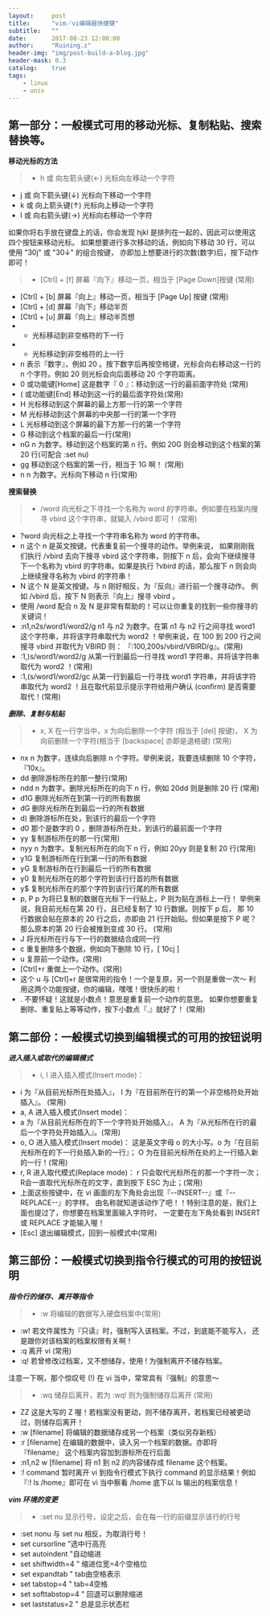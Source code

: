 ```yaml
---
layout:     post
title:      "vim／vi编辑器快捷键"
subtitle:   ""
date:       2017-08-23 12:00:00
author:     "Ruining.z"
header-img: "img/post-build-a-blog.jpg"
header-mask: 0.3
catalog:    true
tags:
    - linux
    - unix
---
```



## 第一部分：一般模式可用的移动光标、复制粘贴、搜索替换等。

**移动光标的方法**

> * h 或 向左箭头键(←) 光标向左移动一个字符
* j 或 向下箭头键(↓) 光标向下移动一个字符
* k 或 向上箭头键(↑) 光标向上移动一个字符
* l 或 向右箭头键(→) 光标向右移动一个字符

如果你将右手放在键盘上的话，你会发现 hjkl 是排列在一起的，因此可以使用这四个按钮来移动光标。 如果想要进行多次移动的话，例如向下移动 30 行，可以使用 "30j" 或 "30↓" 的组合按键， 亦即加上想要进行的次数(数字)后，按下动作即可！

>* [Ctrl] + [f] 屏幕『向下』移动一页，相当于 [Page Down]按键 (常用)
* [Ctrl] + [b] 屏幕『向上』移动一页，相当于 [Page Up] 按键 (常用)
* [Ctrl] + [d] 屏幕『向下』移动半页
* [Ctrl] + [u] 屏幕『向上』移动半页想
* + 光标移动到非空格符的下一行
* - 光标移动到非空格符的上一行
* n 表示『数字』，例如 20 。按下数字后再按空格键，光标会向右移动这一行的 n 个字符。例如 20 则光标会向后面移动 20 个字符距离。
* 0 或功能键[Home] 这是数字『 0 』：移动到这一行的最前面字符处 (常用)
* \( 或功能键[End] 移动到这一行的最后面字符处(常用)
* H 光标移动到这个屏幕的最上方那一行的第一个字符
* M 光标移动到这个屏幕的中央那一行的第一个字符
* L 光标移动到这个屏幕的最下方那一行的第一个字符
* G 移动到这个档案的最后一行(常用)
* nG n 为数字。移动到这个档案的第 n 行。例如 20G 则会移动到这个档案的第 20 行(可配合 :set nu)
* gg 移动到这个档案的第一行，相当于 1G 啊！ (常用)
* n<Enter> n 为数字。光标向下移动 n 行(常用)

**搜索替换**

>* /word 向光标之下寻找一个名称为 word 的字符串。例如要在档案内搜寻 vbird 这个字符串，就输入 /vbird 即可！ (常用)
* ?word 向光标之上寻找一个字符串名称为 word 的字符串。
* n 这个 n 是英文按键。代表重复前一个搜寻的动作。举例来说， 如果刚刚我们执行 /vbird 去向下搜寻 vbird 这个字符串，则按下 n 后，会向下继续搜寻下一个名称为 vbird 的字符串。如果是执行 ?vbird 的话，那么按下 n 则会向上继续搜寻名称为 vbird 的字符串！
* N 这个 N 是英文按键。与 n 刚好相反，为『反向』进行前一个搜寻动作。 例如 /vbird 后，按下 N 则表示『向上』搜寻 vbird 。
* 使用 /word 配合 n 及 N 是非常有帮助的！可以让你重复的找到一些你搜寻的关键词！
* :n1,n2s/word1/word2/g n1 与 n2 为数字。在第 n1 与 n2 行之间寻找 word1 这个字符串，并将该字符串取代为 word2 ！举例来说，在 100 到 200 行之间搜寻 vbird 并取代为 VBIRD 则：
『:100,200s/vbird/VBIRD/g』。(常用)
* :1,\)s/word1/word2/g 从第一行到最后一行寻找 word1 字符串，并将该字符串取代为 word2 ！(常用)
* :1,\(s/word1/word2/gc 从第一行到最后一行寻找 word1 字符串，并将该字符串取代为 word2 ！且在取代前显示提示字符给用户确认 (confirm) 是否需要取代！(常用)
 

***删除、复制与粘贴***

>* x, X 在一行字当中，x 为向后删除一个字符 (相当于 [del] 按键)， X 为向前删除一个字符(相当于 [backspace] 亦即是退格键) (常用)
* nx n 为数字，连续向后删除 n 个字符。举例来说，我要连续删除 10 个字符， 『10x』。
* dd 删除游标所在的那一整行(常用)
* ndd n 为数字。删除光标所在的向下 n 行，例如 20dd 则是删除 20 行 (常用)
* d1G 删除光标所在到第一行的所有数据
* dG 删除光标所在到最后一行的所有数据
* d\) 删除游标所在处，到该行的最后一个字符
* d0 那个是数字的 0 ，删除游标所在处，到该行的最前面一个字符
* yy 复制游标所在的那一行(常用)
* nyy n 为数字。复制光标所在的向下 n 行，例如 20yy 则是复制 20 行(常用)
* y1G 复制游标所在行到第一行的所有数据
* yG 复制游标所在行到最后一行的所有数据
* y0 复制光标所在的那个字符到该行行首的所有数据
* y$ 复制光标所在的那个字符到该行行尾的所有数据
* p, P p 为将已复制的数据在光标下一行贴上，P 则为贴在游标上一行！ 举例来说，我目前光标在第 20 行，且已经复制了 10 行数据。则按下 p 后， 那 10 行数据会贴在原本的 20 行之后，亦即由 21 行开始贴。但如果是按下 P 呢？ 那么原本的第 20 行会被推到变成 30 行。 (常用)
* J 将光标所在行与下一行的数据结合成同一行
* c 重复删除多个数据，例如向下删除 10 行，[ 10cj ]
* u 复原前一个动作。(常用)
* [Ctrl]+r 重做上一个动作。(常用)
* 这个 u 与 [Ctrl]+r 是很常用的指令！一个是复原，另一个则是重做一次～ 利用这两个功能按键，你的编辑，嘿嘿！很快乐的啦！
* . 不要怀疑！这就是小数点！意思是重复前一个动作的意思。 如果你想要重复删除、重复贴上等等动作，按下小数点『.』就好了！ (常用)
 

 

 

## 第二部份：一般模式切换到编辑模式的可用的按钮说明

***进入插入或取代的编辑模式***

>* i, I 进入插入模式(Insert mode)：
* i 为『从目前光标所在处插入』， I 为『在目前所在行的第一个非空格符处开始插入』。 (常用)
* a, A 进入插入模式(Insert mode)：
* a 为『从目前光标所在的下一个字符处开始插入』， A 为『从光标所在行的最后一个字符处开始插入』。(常用)
* o, O 进入插入模式(Insert mode)：
这是英文字母 o 的大小写。o 为『在目前光标所在的下一行处插入新的一行』； O 为在目前光标所在处的上一行插入新的一行！(常用)
* r, R 进入取代模式(Replace mode)：
r 只会取代光标所在的那一个字符一次；R会一直取代光标所在的文字，直到按下 ESC 为止；(常用)
* 上面这些按键中，在 vi 画面的左下角处会出现『--INSERT--』或『--REPLACE--』的字样。 由名称就知道该动作了吧！！特别注意的是，我们上面也提过了，你想要在档案里面输入字符时， 一定要在左下角处看到 INSERT 或 REPLACE 才能输入喔！
* [Esc] 退出编辑模式，回到一般模式中(常用)
 

 

## 第三部份：一般模式切换到指令行模式的可用的按钮说明

***指令行的储存、离开等指令***

>* :w 将编辑的数据写入硬盘档案中(常用)
* :w! 若文件属性为『只读』时，强制写入该档案。不过，到底能不能写入， 还是跟你对该档案的档案权限有关啊！
* :q 离开 vi (常用)
* :q! 若曾修改过档案，又不想储存，使用 ! 为强制离开不储存档案。

注意一下啊，那个惊叹号 (!) 在 vi 当中，常常具有『强制』的意思～

>* :wq 储存后离开，若为 :wq! 则为强制储存后离开 (常用)
* ZZ 这是大写的 Z 喔！若档案没有更动，则不储存离开，若档案已经被更动过，则储存后离开！
* :w [filename] 将编辑的数据储存成另一个档案（类似另存新档）
* :r [filename] 在编辑的数据中，读入另一个档案的数据。亦即将 『filename』 这个档案内容加到游标所在行后面
* :n1,n2 w [filename] 将 n1 到 n2 的内容储存成 filename 这个档案。
* :! command 暂时离开 vi 到指令行模式下执行 command 的显示结果！例如
『:! ls /home』即可在 vi 当中察看 /home 底下以 ls 输出的档案信息！
 

***vim 环境的变更***

>* :set nu 显示行号，设定之后，会在每一行的前缀显示该行的行号
* :set nonu 与 set nu 相反，为取消行号！
* set cursorline    "选中行高亮
* set autoindent    "自动缩进
* set shiftwidth=4  " 缩进位宽=4个空格位
* set expandtab     " tab由空格表示
* set tabstop=4     " tab=4空格 
* set softtabstop=4 " 回退可以删除缩进
* set laststatus=2 " 总是显示状态栏

 







